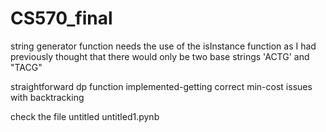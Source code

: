 # CS570_final


string generator function needs the use of the isInstance function as I had previously thought that there would only be two base strings 'ACTG' and "TACG"


straightforward dp function implemented-getting correct min-cost
issues with backtracking

check the file untitled untitled1.pynb
